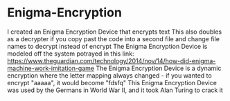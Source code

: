 # Enigma-Encryption
I created an Enigma Encryption Device that encrypts text
This also doubles as a decrypter if you copy past the code into a second file and change file names to decrypt instead of encrypt
The Enigma Encryption Device is modeled off the system potrayed in this link: https://www.theguardian.com/technology/2014/nov/14/how-did-enigma-machine-work-imitation-game
The Enigma Encryption Device is a dynamic encryption where the letter mapping always changed - if you wanted to encrypt "aaaaa", it would become "fdsfq"
This Enigma Encryption Device was used by the Germans in World War II, and it took Alan Turing to crack it
